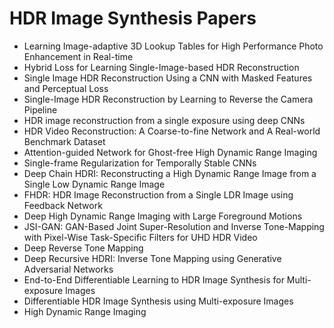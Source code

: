 # HDR Image Synthesis Papers

<ul>

                             

 <li><a target="_blank" href="https://github.com/manjunath5496/HDR-Image-Synthesis-Papers/blob/master/h(1).pdf" style="text-decoration:none;">Learning Image-adaptive 3D Lookup Tables for High Performance Photo Enhancement in Real-time</a></li>

 <li><a target="_blank" href="https://github.com/manjunath5496/HDR-Image-Synthesis-Papers/blob/master/h(2).pdf" style="text-decoration:none;">Hybrid Loss for Learning Single-Image-based HDR Reconstruction</a></li>

<li><a target="_blank" href="https://github.com/manjunath5496/HDR-Image-Synthesis-Papers/blob/master/h(3).pdf" style="text-decoration:none;">Single Image HDR Reconstruction Using a CNN with Masked Features and Perceptual Loss</a></li>
 <li><a target="_blank" href="https://github.com/manjunath5496/HDR-Image-Synthesis-Papers/blob/master/h(4).pdf" style="text-decoration:none;">Single-Image HDR Reconstruction by Learning to Reverse the Camera Pipeline</a></li>                              
<li><a target="_blank" href="https://github.com/manjunath5496/HDR-Image-Synthesis-Papers/blob/master/h(5).pdf" style="text-decoration:none;">HDR image reconstruction from a single exposure using deep CNNs</a></li>
<li><a target="_blank" href="https://github.com/manjunath5496/HDR-Image-Synthesis-Papers/blob/master/h(6).pdf" style="text-decoration:none;">HDR Video Reconstruction: A Coarse-to-fine Network and A Real-world Benchmark Dataset</a></li>
 <li><a target="_blank" href="https://github.com/manjunath5496/HDR-Image-Synthesis-Papers/blob/master/h(7).pdf" style="text-decoration:none;">Attention-guided Network for Ghost-free High Dynamic Range Imaging</a></li>

 <li><a target="_blank" href="https://github.com/manjunath5496/HDR-Image-Synthesis-Papers/blob/master/h(8).pdf" style="text-decoration:none;"> Single-frame Regularization for Temporally Stable CNNs </a></li>
   <li><a target="_blank" href="https://github.com/manjunath5496/HDR-Image-Synthesis-Papers/blob/master/h(9).pdf" style="text-decoration:none;">Deep Chain HDRI: Reconstructing a High Dynamic Range Image from a Single Low Dynamic Range Image</a></li>
  
   
 <li><a target="_blank" href="https://github.com/manjunath5496/HDR-Image-Synthesis-Papers/blob/master/h(10).pdf" style="text-decoration:none;">FHDR: HDR Image Reconstruction from a Single LDR Image using Feedback Network </a></li>                              
<li><a target="_blank" href="https://github.com/manjunath5496/HDR-Image-Synthesis-Papers/blob/master/h(11).pdf" style="text-decoration:none;">Deep High Dynamic Range Imaging with Large Foreground Motions</a></li>
<li><a target="_blank" href="https://github.com/manjunath5496/HDR-Image-Synthesis-Papers/blob/master/h(12).pdf" style="text-decoration:none;">JSI-GAN: GAN-Based Joint Super-Resolution and Inverse Tone-Mapping with Pixel-Wise Task-Specific Filters for UHD HDR Video</a></li>
<li><a target="_blank" href="https://github.com/manjunath5496/HDR-Image-Synthesis-Papers/blob/master/h(13).pdf" style="text-decoration:none;">Deep Reverse Tone Mapping</a></li>

<li><a target="_blank" href="https://github.com/manjunath5496/HDR-Image-Synthesis-Papers/blob/master/h(14).pdf" style="text-decoration:none;">Deep Recursive HDRI: Inverse Tone Mapping using Generative Adversarial Networks</a></li>
  
  <li><a target="_blank" href="https://github.com/manjunath5496/HDR-Image-Synthesis-Papers/blob/master/h(15).pdf" style="text-decoration:none;">End-to-End Differentiable Learning to HDR Image Synthesis for Multi-exposure Images</a></li>

<li><a target="_blank" href="https://github.com/manjunath5496/HDR-Image-Synthesis-Papers/blob/master/h(16).pdf" style="text-decoration:none;">Differentiable HDR Image Synthesis using Multi-exposure Images</a></li>

  <li><a target="_blank" href="https://github.com/manjunath5496/HDR-Image-Synthesis-Papers/blob/master/h(17).pdf" style="text-decoration:none;">High Dynamic Range Imaging</a></li>   
  
  
  
  
  
  
                              
</ul>
